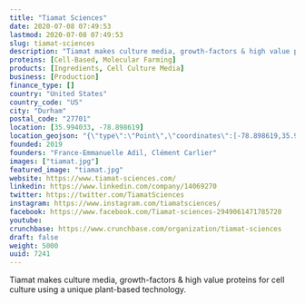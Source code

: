 ```yaml
---
title: "Tiamat Sciences"
date: 2020-07-08 07:49:53
lastmod: 2020-07-08 07:49:53
slug: tiamat-sciences
description: "Tiamat makes culture media, growth-factors & high value proteins for cell culture using a unique plant-based technology."
proteins: [Cell-Based, Molecular Farming]
products: [Ingredients, Cell Culture Media]
business: [Production]
finance_type: []
country: "United States"
country_code: "US"
city: "Durham"
postal_code: "27701"
location: [35.994033, -78.898619]
location_geojson: "{\"type\":\"Point\",\"coordinates\":[-78.898619,35.994033]}"
founded: 2019
founders: "France-Emmanuelle Adil, Clément Carlier"
images: ["tiamat.jpg"]
featured_image: "tiamat.jpg"
website: https://www.tiamat-sciences.com/
linkedin: https://www.linkedin.com/company/14069270
twitter: https://twitter.com/TiamatSciences
instagram: https://www.instagram.com/tiamatsciences/
facebook: https://www.facebook.com/Tiamat-sciences-2949061471785720
youtube: 
crunchbase: https://www.crunchbase.com/organization/tiamat-sciences
draft: false
weight: 5000
uuid: 7241
---
```

Tiamat makes culture media, growth-factors & high value proteins for cell culture using a unique plant-based technology.
